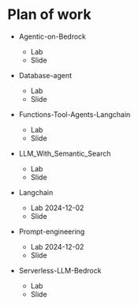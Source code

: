 # Plan of work

* Agentic-on-Bedrock
  * Lab
  * Slide

* Database-agent
  * Lab
  * Slide

* Functions-Tool-Agents-Langchain
  * Lab
  * Slide

* LLM_With_Semantic_Search
  * Lab
  * Slide

* Langchain
  * Lab 2024-12-02
  * Slide 

* Prompt-engineering
  * Lab 2024-12-02
  * Slide

* Serverless-LLM-Bedrock
  * Lab
  * Slide

